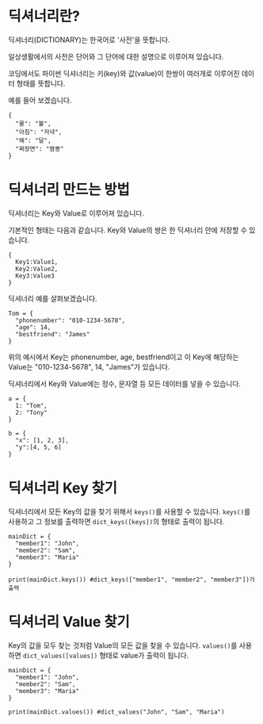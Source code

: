 # 딕셔너리란?
딕셔너리(DICTIONARY)는 한국어로 '사전'을 뜻합니다.

일상생활에서의 사전은 단어와 그 단어에 대한 설명으로 이루어져 있습니다.

코딩에서도 파이썬 딕셔너리는 키(key)와 값(value)이 한쌍이 여러개로 이루어진 데이터 형태를 뜻합니다.

예를 들어 보겠습니다.

```
{
  "물": "불",
  "아침": "저녁",
  "해": "달",
  "짜장면": "짬뽕"
}
```

# 딕셔너리 만드는 방법
딕셔너리는 Key와 Value로 이루어져 있습니다.

기본적인 형태는 다음과 같습니다. Key와 Value의 쌍은 한 딕셔너리 안에 저장할 수 있습니다.

```
{
  Key1:Value1,
  Key2:Value2,
  Key3:Value3
}
```

딕셔너리 예를 살펴보겠습니다.

```
Tom = {
  "phonenumber": "010-1234-5678",
  "age": 14,
  "bestfriend": "James"
}
```

위의 예시에서 Key는 phonenumber, age, bestfriend이고 이 Key에 해당하는 Value는 "010-1234-5678", 14, "James"가 있습니다.

딕셔너리에서 Key와 Value에는 정수, 문자열 등 모든 데이터를 넣을 수 있습니다.

```
a = {
  1: "Tom",
  2: "Tony"
}

b = {
  "x": [1, 2, 3],
  "y":[4, 5, 6]
}
```

# 딕셔너리 Key 찾기
딕셔너리에서 모든 Key의 값을 찾기 위해서 `keys()`를 사용할 수 있습니다. `keys()`를 사용하고 그 정보를 출력하면 `dict_keys([keys])`의 형태로 출력이 됩니다.

```
mainDict = {
  "member1": "John",
  "member2": "Sam",
  "member3": "Maria"
}

print(mainDict.keys()) #dict_keys(["member1", "member2", "member3"])가 출력
```

# 딕셔너리 Value 찾기
Key의 값을 모두 찾는 것처럼 Value의 모든 값을 찾을 수 있습니다. `values()`를 사용하면 `dict_values([values])` 형태로 value가 출력이 됩니다.

```
mainDict = {
  "member1": "John",
  "member2": "Sam",
  "member3": "Maria"
}

print(mainDict.values()) #dict_values("John", "Sam", "Maria")
```
